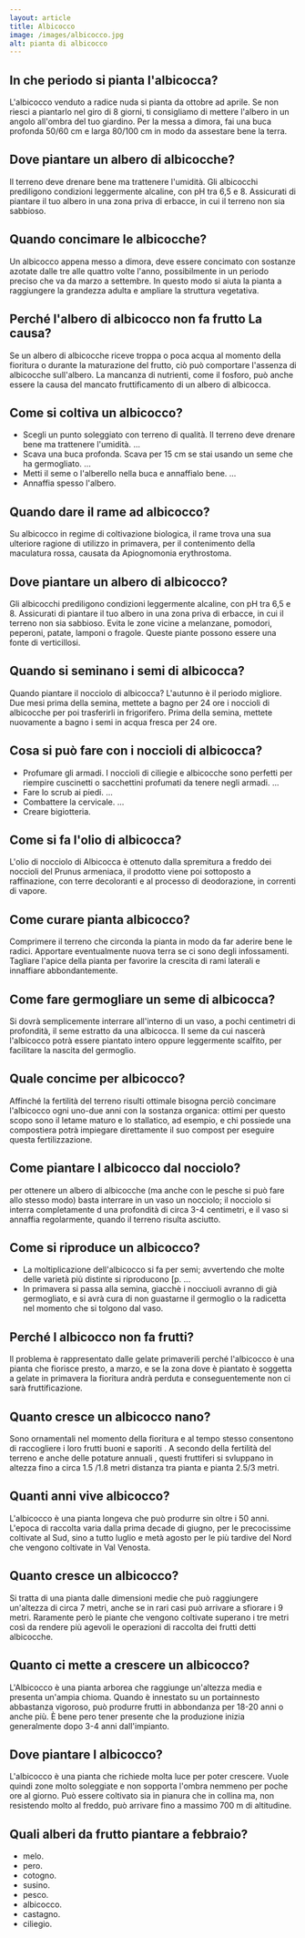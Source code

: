```yaml
---
layout: article
title: Albicocco
image: /images/albicocco.jpg
alt: pianta di albicocco
---
```


## In che periodo si pianta l'albicocca?

L'albicocco venduto a radice nuda si pianta da ottobre ad aprile. Se non riesci a piantarlo nel giro di 8 giorni, ti consigliamo di mettere l'albero in un angolo all'ombra del tuo giardino. Per la messa a dimora, fai una buca profonda 50/60 cm e larga 80/100 cm in modo da assestare bene la terra.

## Dove piantare un albero di albicocche?

 Il terreno deve drenare bene ma trattenere l'umidità. Gli albicocchi prediligono condizioni leggermente alcaline, con pH tra 6,5 e 8. Assicurati di piantare il tuo albero in una zona priva di erbacce, in cui il terreno non sia sabbioso.

## Quando concimare le albicocche?

Un albicocco appena messo a dimora, deve essere concimato con sostanze azotate dalle tre alle quattro volte l'anno, possibilmente in un periodo preciso che va da marzo a settembre. In questo modo si aiuta la pianta a raggiungere la grandezza adulta e ampliare la struttura vegetativa.

## Perché l'albero di albicocco non fa frutto La causa?

Se un albero di albicocche riceve troppa o poca acqua al momento della fioritura o durante la maturazione del frutto, ciò può comportare l'assenza di albicocche sull'albero. La mancanza di nutrienti, come il fosforo, può anche essere la causa del mancato fruttificamento di un albero di albicocca.

## Come si coltiva un albicocco?

- Scegli un punto soleggiato con terreno di qualità. Il terreno deve drenare bene ma trattenere l'umidità. ...
- Scava una buca profonda. Scava per 15 cm se stai usando un seme che ha germogliato. ...
- Metti il seme o l'alberello nella buca e annaffialo bene. ...
- Annaffia spesso l'albero.

## Quando dare il rame ad albicocco?

Su albicocco in regime di coltivazione biologica, il rame trova una sua ulteriore ragione di utilizzo in primavera, per il contenimento della maculatura rossa, causata da Apiognomonia erythrostoma.

## Dove piantare un albero di albicocco?

Gli albicocchi prediligono condizioni leggermente alcaline, con pH tra 6,5 e 8. Assicurati di piantare il tuo albero in una zona priva di erbacce, in cui il terreno non sia sabbioso. Evita le zone vicine a melanzane, pomodori, peperoni, patate, lamponi o fragole. Queste piante possono essere una fonte di verticillosi.

## Quando si seminano i semi di albicocca?

Quando piantare il nocciolo di albicocca? L'autunno è il periodo migliore. Due mesi prima della semina, mettete a bagno per 24 ore i noccioli di albicocche per poi trasferirli in frigorifero. Prima della semina, mettete nuovamente a bagno i semi in acqua fresca per 24 ore.

## Cosa si può fare con i noccioli di albicocca?

- Profumare gli armadi. I noccioli di ciliegie e albicocche sono perfetti per riempire cuscinetti o sacchettini profumati da tenere negli armadi. ...
- Fare lo scrub ai piedi. ...
- Combattere la cervicale. ...
- Creare bigiotteria.

## Come si fa l'olio di albicocca?

L'olio di nocciolo di Albicocca è ottenuto dalla spremitura a freddo dei noccioli del Prunus armeniaca, il prodotto viene poi sottoposto a raffinazione, con terre decoloranti e al processo di deodorazione, in correnti di vapore.

## Come curare pianta albicocco?

Comprimere il terreno che circonda la pianta in modo da far aderire bene le radici. Apportare eventualmente nuova terra se ci sono degli infossamenti. Tagliare l'apice della pianta per favorire la crescita di rami laterali e innaffiare abbondantemente.

## Come fare germogliare un seme di albicocca?

Si dovrà semplicemente interrare all'interno di un vaso, a pochi centimetri di profondità, il seme estratto da una albicocca. Il seme da cui nascerà l'albicocco potrà essere piantato intero oppure leggermente scalfito, per facilitare la nascita del germoglio.

## Quale concime per albicocco?

Affinché la fertilità del terreno risulti ottimale bisogna perciò concimare l'albicocco ogni uno-due anni con la sostanza organica: ottimi per questo scopo sono il letame maturo e lo stallatico, ad esempio, e chi possiede una compostiera potrà impiegare direttamente il suo compost per eseguire questa fertilizzazione.

## Come piantare l albicocco dal nocciolo?

 per ottenere un albero di albicocche (ma anche con le pesche si può fare allo stesso modo) basta interrare in un vaso un nocciolo; il nocciolo si interra completamente d una profondità di circa 3-4 centimetri, e il vaso si annaffia regolarmente, quando il terreno risulta asciutto.

## Come si riproduce un albicocco?

- La moltiplicazione dell'albicocco si fa per semi; avvertendo che molte delle varietà più distinte si riproducono [p. ...
- In primavera si passa alla semina, giacchè i nocciuoli avranno di già germogliato, e si avrà cura di non guastarne il germoglio o la radicetta nel momento che si tolgono dal vaso.

## Perché l albicocco non fa frutti?

Il problema è rappresentato dalle gelate primaverili perché l'albicocco è una pianta che fiorisce presto, a marzo, e se la zona dove è piantato è soggetta a gelate in primavera la fioritura andrà perduta e conseguentemente non ci sarà fruttificazione.

## Quanto cresce un albicocco nano?

Sono ornamentali nel momento della fioritura e al tempo stesso consentono di raccogliere i loro frutti buoni e saporiti . A secondo della fertilità del terreno e anche delle potature annuali , questi fruttiferi si svluppano in altezza fino a circa 1.5 /1.8 metri distanza tra pianta e pianta 2.5/3 metri.

## Quanti anni vive albicocco?

L'albicocco è una pianta longeva che può produrre sin oltre i 50 anni. L'epoca di raccolta varia dalla prima decade di giugno, per le precocissime coltivate al Sud, sino a tutto luglio e metà agosto per le più tardive del Nord che vengono coltivate in Val Venosta.

## Quanto cresce un albicocco?

Si tratta di una pianta dalle dimensioni medie che può raggiungere un'altezza di circa 7 metri, anche se in rari casi può arrivare a sfiorare i 9 metri. Raramente però le piante che vengono coltivate superano i tre metri così da rendere più agevoli le operazioni di raccolta dei frutti detti albicocche.

## Quanto ci mette a crescere un albicocco?

L'Albicocco è una pianta arborea che raggiunge un'altezza media e presenta un'ampia chioma. Quando è innestato su un portainnesto abbastanza vigoroso, può produrre frutti in abbondanza per 18-20 anni o anche più. È bene pero tener presente che la produzione inizia generalmente dopo 3-4 anni dall'impianto.

## Dove piantare l albicocco?

L'albicocco è una pianta che richiede molta luce per poter crescere. Vuole quindi zone molto soleggiate e non sopporta l'ombra nemmeno per poche ore al giorno. Può essere coltivato sia in pianura che in collina ma, non resistendo molto al freddo, può arrivare fino a massimo 700 m di altitudine.

## Quali alberi da frutto piantare a febbraio?

- melo.
- pero.
- cotogno.
- susino.
- pesco.
- albicocco.
- castagno.
- ciliegio.

